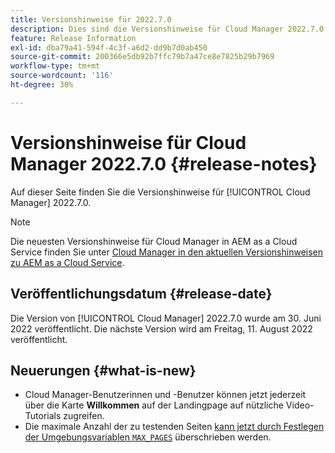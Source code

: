 ```yaml
---
title: Versionshinweise für 2022.7.0
description: Dies sind die Versionshinweise für Cloud Manager 2022.7.0.
feature: Release Information
exl-id: dba79a41-594f-4c3f-a6d2-dd9b7d0ab450
source-git-commit: 200366e5db92b7ffc79b7a47ce8e7825b29b7969
workflow-type: tm+mt
source-wordcount: '116'
ht-degree: 30%

---
```


# Versionshinweise für Cloud Manager 2022.7.0 {#release-notes}

Auf dieser Seite finden Sie die Versionshinweise für [!UICONTROL Cloud Manager] 2022.7.0.

>[!NOTE]
>
>Die neuesten Versionshinweise für Cloud Manager in AEM as a Cloud Service finden Sie unter [Cloud Manager in den aktuellen Versionshinweisen zu AEM as a Cloud Service](https://experienceleague.adobe.com/docs/experience-manager-cloud-service/content/implementing/using-cloud-manager/release-notes-cloud-manager/release-notes-cm-current.html?lang=de).

## Veröffentlichungsdatum {#release-date}

Die Version von [!UICONTROL Cloud Manager] 2022.7.0 wurde am 30. Juni 2022 veröffentlicht. Die nächste Version wird am Freitag, 11. August 2022 veröffentlicht.

## Neuerungen {#what-is-new}

* Cloud Manager-Benutzerinnen und -Benutzer können jetzt jederzeit über die Karte **Willkommen** auf der Landingpage auf nützliche Video-Tutorials zugreifen.
* Die maximale Anzahl der zu testenden Seiten [kann jetzt durch Festlegen der Umgebungsvariablen `MAX_PAGES`](/help/using/code-quality-testing.md#crawler) überschrieben werden.
